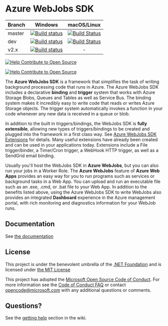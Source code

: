 ﻿Azure WebJobs SDK
===

|Branch|Windows|macOS/Linux
|---|:---:|:---:|
|master|[![Build status](https://ci.appveyor.com/api/projects/status/3qmk6ukn942q220j/branch/master?svg=true)](https://ci.appveyor.com/project/appsvc/azure-webjobs-sdk-rqm4t/branch/master)|[![Build Status](https://travis-ci.org/Azure/azure-webjobs-sdk.svg?branch=master)](https://travis-ci.org/Azure/azure-webjobs-sdk)
|dev|[![Build status](https://ci.appveyor.com/api/projects/status/3qmk6ukn942q220j/branch/dev?svg=true)](https://ci.appveyor.com/project/appsvc/azure-webjobs-sdk-rqm4t/branch/dev)|[![Build Status](https://travis-ci.org/Azure/azure-webjobs-sdk.svg?branch=dev)](https://travis-ci.org/Azure/azure-webjobs-sdk)|
|v2.x|[![Build status](https://ci.appveyor.com/api/projects/status/3qmk6ukn942q220j/branch/v2.x?svg=true)](https://ci.appveyor.com/project/appsvc/azure-webjobs-sdk-rqm4t/branch/v2.x)|-|
[![Help Contribute to Open Source](https://www.codetriage.com/azure/azure-webjobs-sdk/badges/users.svg)](https://www.codetriage.com/azure/azure-webjobs-sdk)

[![Help Contribute to Open Source](https://www.codetriage.com/azure/azure-webjobs-sdk/badges/users.svg)](https://www.codetriage.com/azure/azure-webjobs-sdk)

The **Azure WebJobs SDK** is a framework that simplifies the task of writing background processing code that runs in Azure. The Azure WebJobs SDK includes a declarative **binding** and **trigger** system that works with Azure Storage Blobs, Queues and Tables as well as Service Bus. The binding system makes it incredibly easy to write code that reads or writes Azure Storage objects. The trigger system automatically invokes a function in your code whenever any new data is received in a queue or blob.

In addition to the built in triggers/bindings, the WebJobs SDK is **fully extensible**, allowing new types of triggers/bindings to be created and plugged into the framework in a first class way. See [Azure WebJobs SDK Extensions](https://github.com/Azure/azure-webjobs-sdk-extensions) for details. Many useful extensions have already been created and can be used in your applications today. Extensions include a File trigger/binder, a Timer/Cron trigger, a WebHook HTTP trigger, as well as a SendGrid email binding.

Usually you'll host the WebJobs SDK in **Azure WebJobs**, but you can also run your jobs in a Worker Role. The **Azure WebJobs** feature of **Azure Web Apps** provides an easy way for you to run programs such as services or background tasks
in a Web App. You can upload and run an executable file such as an .exe, .cmd, or .bat file to your Web App. In addition to the benefits listed above, using the Azure WebJobs SDK to write WebJobs also provides an integrated **Dashboard** experience in the Azure management portal, with rich monitoring and diagnostics information for your WebJob runs.

## Documentation

See [the documentation](https://github.com/Azure/azure-webjobs-sdk/wiki)

## License

This project is under the benevolent umbrella of the [.NET Foundation](http://www.dotnetfoundation.org/) and is licensed under [the MIT License](https://github.com/Azure/azure-webjobs-sdk/blob/master/LICENSE.txt)

This project has adopted the [Microsoft Open Source Code of Conduct](https://opensource.microsoft.com/codeofconduct/). For more information see the [Code of Conduct FAQ](https://opensource.microsoft.com/codeofconduct/faq/) or contact [opencode@microsoft.com](mailto:opencode@microsoft.com) with any additional questions or comments.

## Questions?

See the [getting help](https://github.com/Azure/azure-webjobs-sdk/wiki#getting-help) section in the wiki.
